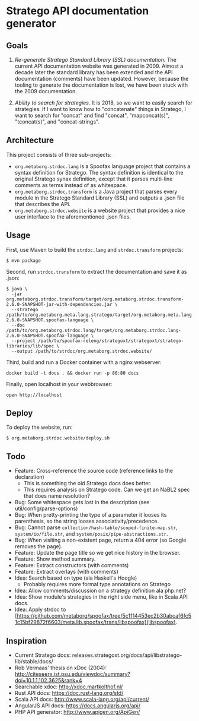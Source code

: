 # Stratego API documentation generator

## Goals

1. _Re-generate Stratego Standard Library (SSL) documentation._ The current API documentation website was generated in 2009. Almost a decade later the standard library has been extended and the API documentation (comments) have been updated. However, because the tooling to generate the documentation is lost, we have been stuck with the 2009 documentation.

2. *Ability to search for strategies.* It is 2018, so we want to easily search for strategies. If I want to know how to "concatenate" things in Stratego, I want to search for "concat" and find "concat", "mapconcat(s)", "tconcat(s)", and "concat-strings".

## Architecture

This project consists of three sub-projects:

- `org.metaborg.strdoc.lang` is a Spoofax language project that contains a syntax definition for Stratego. The syntax definition is identical to the original Stratego synax definition, except that it parses multi-line comments as terms instead of as whitespace.
- `org.metaborg.strdoc.transform` is a Java project that parses every module in the Stratego Standard Library (SSL) and outputs a .json file that describes the API.
- `org.metaborg.strdoc.website` is a website project that provides a nice user interface to the aforementioned .json files.

## Usage

First, use Maven to build the `strdoc.lang` and `strdoc.transform` projects:

```
$ mvn package
```

Second, run `strdoc.transform` to extract the documentation and save it as .json:

```
$ java \
  -jar org.metaborg.strdoc.transform/target/org.metaborg.strdoc.transform-2.6.0-SNAPSHOT-jar-with-dependencies.jar \
  --stratego /path/to/org.metaborg.meta.lang.stratego/target/org.metaborg.meta.lang.stratego-2.6.0-SNAPSHOT.spoofax-language \
  --doc /path/to/org.metaborg.strdoc.lang/target/org.metaborg.strdoc.lang-2.6.0-SNAPSHOT.spoofax-language \
  --project /path/to/spoofax-releng/strategoxt/strategoxt/stratego-libraries/lib/spec \
  --output /path/to/strdoc/org.metaborg.strdoc.website/
```

Third, build and run a Docker container with a nginx webserver:

```
docker build -t docs . && docker run -p 80:80 docs
```

Finally, open localhost in your webbrowser:

```
open http://localhost
```

## Deploy

To deploy the website, run:

```
$ org.metaborg.strdoc.website/deploy.sh
```

## Todo

* Feature: Cross-reference the source code (reference links to the declaration)
  - This is something the old Stratego docs does better.
  - This requires analysis on Stratego code. Can we get an NaBL2 spec that does name resolution?
* Bug: Some whitespace gets lost in the description (see util/config/parse-options)
* Bug: When pretty-printing the type of a parameter it looses its parenthesis, so the string looses associativity/precedence.
* Bug: Cannot parse `collection/hash-table/scoped-finite-map.str`, `system/io/file.str`, and `system/posix/pipe-abstractions.str`.
* Bug: When visiting a non-existent page, return a 404 error (so Google removes the page).
* Feature: Update the page title so we get nice history in the browser.
* Feature: Show method summary.
* Feature: Extract constructors (with comments)
* Feature: Extract overlays (with comments)
* Idea: Search based on type (ala Haskell's Hoogle)
  - Probably requires more formal type annotations on Stratego
* Idea: Allow comments/discussion on a strategy definition ala php.net?
* Idea: Show module's strategies in the right side menu, like in Scala API docs.
* Idea: Apply strdoc to [https://github.com/metaborg/spoofax/tree/5c1114453ec2b30abcaf6fc51c15bf29872f6603/meta.lib.spoofax/trans/libspoofax](libspoofax).

## Inspiration

- Current Stratego docs: releases.strategoxt.org/docs/api/libstratego-lib/stable/docs/
- Rob Vermaas' thesis on xDoc (2004): http://citeseerx.ist.psu.edu/viewdoc/summary?doi=10.1.1.102.3625&rank=4
- Searchable xdoc: http://xdoc.martkolthof.nl/
- Rust API docs: https://doc.rust-lang.org/std/
- Scala API docs: http://www.scala-lang.org/api/current/
- AngularJS API docs: https://docs.angularjs.org/api/
- PHP API generator: http://www.apigen.org/ApiGen/

